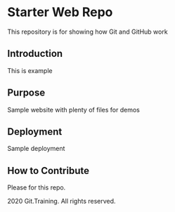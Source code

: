 # Starter Web Repo

This repository is for showing how Git and GitHub work

## Introduction
This is example

## Purpose

Sample website with plenty of files for demos

## Deployment

Sample deployment
## How to Contribute
Please for this repo.

2020 Git.Training. All rights reserved.
